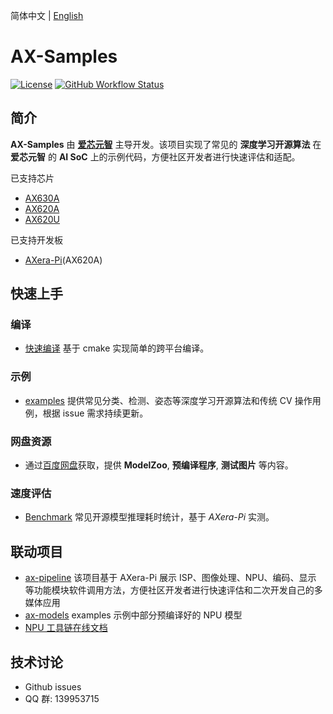 简体中文 | [English](./README_EN.md)

# AX-Samples

[![License](https://img.shields.io/badge/license-BSD--3--Clause-blue.svg)](https://raw.githubusercontent.com/AXERA-TECH/ax-samples/main/LICENSE)
[![GitHub Workflow Status](https://img.shields.io/github/actions/workflow/status/AXERA-TECH/ax-samples/build.yml?branch=main)](https://github.com/AXERA-TECH/ax-samples/actions)

## 简介

**AX-Samples** 由 **[爱芯元智](https://www.axera-tech.com/)** 主导开发。该项目实现了常见的 **深度学习开源算法** 在 **爱芯元智** 的 **AI SoC** 上的示例代码，方便社区开发者进行快速评估和适配。 

已支持芯片

- [AX630A](docs/AX630A.md)
- [AX620A](docs/AX620A.md)
- [AX620U](docs/AX620U.md)

已支持开发板

- [AXera-Pi](https://wiki.sipeed.com/m3axpi)(AX620A)

## 快速上手

### 编译

- [快速编译](docs/compile.md) 基于 cmake 实现简单的跨平台编译。

### 示例

- [examples](examples/) 提供常见分类、检测、姿态等深度学习开源算法和传统 CV 操作用例，根据 issue 需求持续更新。

### 网盘资源

- 通过[百度网盘](https://pan.baidu.com/s/1ZHW2P6Y3lPf2odmj3fo8hA?pwd=sow9)获取，提供 **ModelZoo**, **预编译程序**, **测试图片** 等内容。

### 速度评估

- [Benchmark](benchmark/) 常见开源模型推理耗时统计，基于 *AXera-Pi* 实测。

## 联动项目

- [ax-pipeline](https://github.com/AXERA-TECH/ax-pipeline) 该项目基于 AXera-Pi 展示 ISP、图像处理、NPU、编码、显示 等功能模块软件调用方法，方便社区开发者进行快速评估和二次开发自己的多媒体应用
- [ax-models](https://github.com/AXERA-TECH/ax-models) examples 示例中部分预编译好的 NPU 模型
- [NPU 工具链在线文档](https://pulsar-docs.readthedocs.io/zh_CN/latest/)

## 技术讨论

- Github issues
- QQ 群: 139953715
